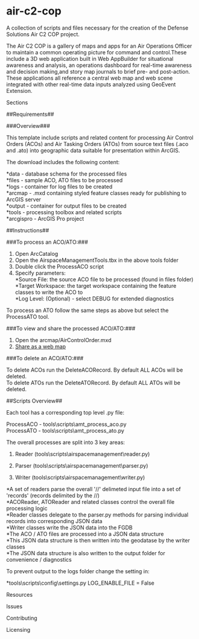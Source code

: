 # air-c2-cop
A collection of scripts and files necessary for the creation of the Defense Solutions Air C2 COP project.

The Air C2 COP is a gallery of maps and apps for an Air Operations Officer to maintain a common operating picture for command and control.These include a 3D web application built in Web AppBuilder for situational awareness and analysis, an operations dashboard for real-time awareness and decision making,and story map journals to brief pre- and post-action. These applications all reference a central web map and web scene integrated with other real-time data inputs analyzed using GeoEvent Extension.

Sections

##Requirements##

###Overview###

This template include scripts and related content for processing Air Control Orders (ACOs) and Air Tasking Orders (ATOs) from source text files (.aco and .ato) into geographic data suitable for presentation within ArcGIS.

The download includes the following content:

  *data - database schema for the processed files  
  *files - sample ACO, ATO files to be processed  
  *logs - container for log files to be created  
  *arcmap - .mxd containing styled feature classes ready for publishing to ArcGIS server  
  *output - container for output files to be created  
  *tools - processing toolbox and related scripts  
  *arcgispro - ArcGIS Pro project  

##Instructions##

###To process an ACO/ATO:###

1. Open ArcCatalog
2. Open the AirspaceManagementTools.tbx in the above tools folder
3. Double click the ProcessACO script
4. Specify parameters:  
  *Source File: the source ACO file to be processed (found in files folder)  
  *Target Workspace: the target workspace containing the feature classes to write the ACO to  
  *Log Level: (Optional) - select DEBUG for extended diagnostics  

To process an ATO follow the same steps as above but select the ProcessATO tool.

###To view and share the processed ACO/ATO:###

1. Open the arcmap/AirControlOrder.mxd
2. [Share as a web map](http://server.arcgis.com/en/server/latest/get-started/windows/tutorial-publishing-a-map-service.htm "Tutorial: Publishing a map service")

###To delete an ACO/ATO:###

To delete ACOs run the DeleteACORecord. By default ALL ACOs will be deleted.  
To delete ATOs run the DeleteATORecord. By default ALL ATOs will be deleted.  

##Scripts Overview##

Each tool has a corresponding top level .py file:

ProcessACO - tools\scripts\amt_process_aco.py  
ProcessATO - tools\scripts\amt_process_ato.py  

The overall processes are split into 3 key areas:

1. Reader (tools\scripts\airspacemanagement\reader.py)

2. Parser (tools\scripts\airspacemanagement\parser.py)

3. Writer (tools\scripts\airspacemanagement\writer.py)

  *A set of readers parse the overall '//' delimeted input file into a set of 'records' (records delimited by the //)  
  *ACOReader, ATOReader and related classes control the overall file processing logic  
  *Reader classes delegate to the parser.py methods for parsing individual records into corresponding JSON data  
  *Writer classes write the JSON data into the FGDB  
  *The ACO / ATO files are processed into a JSON data structure  
  *This JSON data structure is then written into the geodatase by the writer classes  
  *The JSON data structure is also written to the output folder for convenience / diagnostics  

To prevent output to the logs folder change the setting in:

*tools\scripts\config\settings.py   LOG_ENABLE_FILE = False

Resources

Issues

Contributing

Licensing
